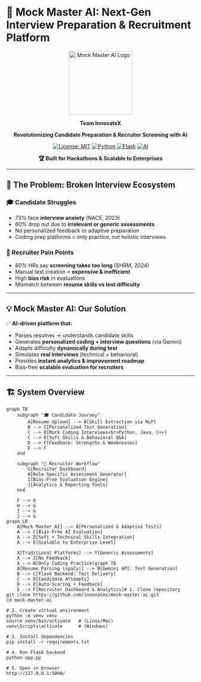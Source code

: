 # 🤖 Mock Master AI: Next-Gen Interview Preparation & Recruitment Platform

<div align="center">

<img src="static/mockmasterai-logo.jpg" alt="Mock Master AI Logo" height="170">

**Team InnovateX**

**Revolutionizing Candidate Preparation & Recruiter Screening with AI**

[![License: MIT](https://img.shields.io/badge/License-MIT-yellow.svg)](https://opensource.org/licenses/MIT)
[![Python](https://img.shields.io/badge/Python-3.9+-blue.svg)](https://www.python.org/)
[![Flask](https://img.shields.io/badge/Backend-Flask-red.svg)](https://flask.palletsprojects.com/)
[![AI](https://img.shields.io/badge/AI-Gemini%20%7C%20spaCy%20%7C%20NLTK-green.svg)](https://deepmind.google/technologies/gemini/)

**🏆 Built for Hackathons & Scalable to Enterprises**

</div>

---

## 🚨 The Problem: Broken Interview Ecosystem

### 🎓 Candidate Struggles
- 73% face **interview anxiety** (NACE, 2023)  
- 60% drop out due to **irrelevant or generic assessments**  
- No personalized feedback or adaptive preparation  
- Coding prep platforms = only practice, not holistic interviews  

### 💼 Recruiter Pain Points
- 80% HRs say **screening takes too long** (SHRM, 2024)  
- Manual test creation = **expensive & inefficient**  
- High **bias risk** in evaluations  
- Mismatch between **resume skills vs test difficulty**  

---

## 💡 Mock Master AI: Our Solution

✅ **AI-driven platform that:**  
- Parses resumes → understands candidate skills  
- Generates **personalized coding + interview questions** (via Gemini)  
- Adapts difficulty **dynamically during test**  
- Simulates **real interviews** (technical + behavioral)  
- Provides **instant analytics & improvement roadmap**  
- Bias-free **scalable evaluation for recruiters**  

---

## 🏗️ System Overview

```mermaid
graph TB
    subgraph "🎓 Candidate Journey"
        A[Resume Upload] --> B[Skill Extraction via NLP]
        B --> C[Personalized Test Generation]
        C --> D[Mock Coding Interviews<br>Python, Java, C++]
        C --> E[Soft Skills & Behavioral Q&A]
        D --> F[Feedback: Strengths & Weaknesses]
        E --> F
    end

    subgraph "💼 Recruiter Workflow"
        G[Recruiter Dashboard]
        H[Role-Specific Assessment Generator]
        I[Bias-Free Evaluation Engine]
        J[Analytics & Reporting Tools]
    end

    F --> G
    H --> G
    I --> G
    J --> G
graph LR
    A[Mock Master AI] --> B[Personalized & Adaptive Tests]
    A --> C[Bias-Free AI Evaluation]
    A --> D[Soft + Technical Skills Integration]
    A --> E[Scalable to Enterprise Level]

    X[Traditional Platforms] --> Y[Generic Assessments]
    X --> Z[No Feedback]
    X --> W[Only Coding Practice]graph TD
    A[Resume Parsing (spaCy)] --> B[Gemini API: Test Generation]
    B --> C[Flask Backend: Test Delivery]
    C --> D[Candidate Attempts]
    D --> E[Auto-Scoring + Feedback]
    E --> F[Recruiter Dashboard & Analytics]# 1. Clone repository
git clone https://github.com/innovatex/mock-master-ai.git
cd mock-master-ai

# 2. Create virtual environment
python -m venv venv
source venv/bin/activate   # (Linux/Mac)
venv\Scripts\activate      # (Windows)

# 3. Install dependencies
pip install -r requirements.txt

# 4. Run Flask backend
python app.py

# 5. Open in browser
http://127.0.0.1:5000/
